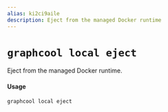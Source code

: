 ```yaml
---
alias: ki2ci9aile
description: Eject from the managed Docker runtime
---
```


# `graphcool local eject`

Eject from the managed Docker runtime.

#### Usage 

```sh
graphcool local eject
```

